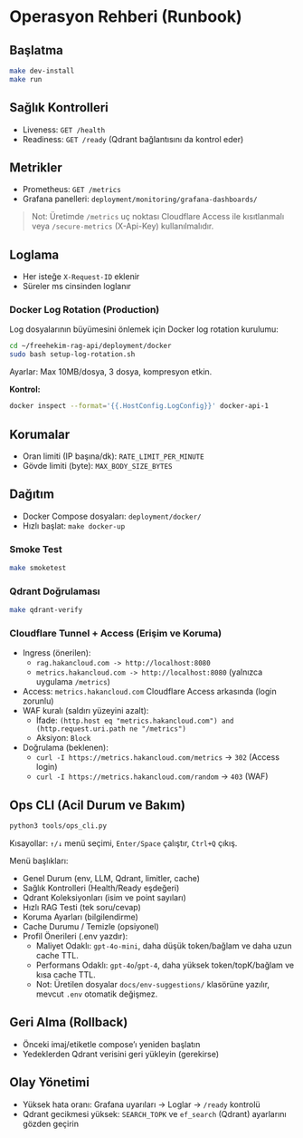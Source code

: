 # Operasyon Rehberi (Runbook)

## Başlatma
```bash
make dev-install
make run
```

## Sağlık Kontrolleri
- Liveness: `GET /health`
- Readiness: `GET /ready` (Qdrant bağlantısını da kontrol eder)

## Metrikler
- Prometheus: `GET /metrics`
- Grafana panelleri: `deployment/monitoring/grafana-dashboards/`

> Not: Üretimde `/metrics` uç noktası Cloudflare Access ile kısıtlanmalı veya `/secure-metrics` (X-Api-Key) kullanılmalıdır.

## Loglama
- Her isteğe `X-Request-ID` eklenir
- Süreler ms cinsinden loglanır

### Docker Log Rotation (Production)
Log dosyalarının büyümesini önlemek için Docker log rotation kurulumu:

```bash
cd ~/freehekim-rag-api/deployment/docker
sudo bash setup-log-rotation.sh
```

Ayarlar: Max 10MB/dosya, 3 dosya, kompresyon etkin.

**Kontrol:**
```bash
docker inspect --format='{{.HostConfig.LogConfig}}' docker-api-1
```

## Korumalar
- Oran limiti (IP başına/dk): `RATE_LIMIT_PER_MINUTE`
- Gövde limiti (byte): `MAX_BODY_SIZE_BYTES`

## Dağıtım
- Docker Compose dosyaları: `deployment/docker/`
- Hızlı başlat: `make docker-up`

### Smoke Test
```bash
make smoketest
```

### Qdrant Doğrulaması
```bash
make qdrant-verify
```

### Cloudflare Tunnel + Access (Erişim ve Koruma)
- Ingress (önerilen):
  - `rag.hakancloud.com -> http://localhost:8080`
  - `metrics.hakancloud.com -> http://localhost:8080` (yalnızca uygulama `/metrics`)
- Access: `metrics.hakancloud.com` Cloudflare Access arkasında (login zorunlu)
- WAF kuralı (saldırı yüzeyini azalt):
  - İfade: `(http.host eq "metrics.hakancloud.com") and (http.request.uri.path ne "/metrics")`
  - Aksiyon: `Block`
- Doğrulama (beklenen):
  - `curl -I https://metrics.hakancloud.com/metrics` → `302` (Access login)
  - `curl -I https://metrics.hakancloud.com/random` → `403` (WAF)

## Ops CLI (Acil Durum ve Bakım)
```bash
python3 tools/ops_cli.py
```

Kısayollar: `↑/↓` menü seçimi, `Enter/Space` çalıştır, `Ctrl+Q` çıkış.

Menü başlıkları:
- Genel Durum (env, LLM, Qdrant, limitler, cache)
- Sağlık Kontrolleri (Health/Ready eşdeğeri)
- Qdrant Koleksiyonları (isim ve point sayıları)
- Hızlı RAG Testi (tek soru/cevap)
- Koruma Ayarları (bilgilendirme)
- Cache Durumu / Temizle (opsiyonel)
- Profil Önerileri (.env yazdır):
  - Maliyet Odaklı: `gpt-4o-mini`, daha düşük token/bağlam ve daha uzun cache TTL.
  - Performans Odaklı: `gpt-4o`/`gpt-4`, daha yüksek token/topK/bağlam ve kısa cache TTL.
  - Not: Üretilen dosyalar `docs/env-suggestions/` klasörüne yazılır, mevcut `.env` otomatik değişmez.

## Geri Alma (Rollback)
- Önceki imaj/etiketle compose’ı yeniden başlatın
- Yedeklerden Qdrant verisini geri yükleyin (gerekirse)

## Olay Yönetimi
- Yüksek hata oranı: Grafana uyarıları → Loglar → `/ready` kontrolü
- Qdrant gecikmesi yüksek: `SEARCH_TOPK` ve `ef_search` (Qdrant) ayarlarını gözden geçirin
